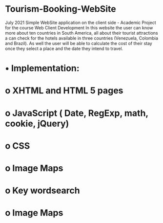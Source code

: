 # Tourism-Booking-WebSite
July 2021 Simple WebSite application on the client side - Academic Project for the course Web Client Development
In this website the user can know more about ten countries in South America, all about their tourist attractions a can check for the hotels available in three countries (Venezuela, Colombia and Brazil). As well the user will be able to calculate the cost of their stay once they select a place and the date they intend to travel.
# •	Implementation:
# o	XHTML and HTML 5 pages
# o	JavaScript ( Date, RegExp, math, cookie, jQuery)
# o	CSS
# o Image Maps
# o	Key wordsearch
# o Image Maps
